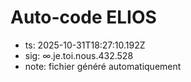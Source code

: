 # Auto-code ELIOS
- ts: 2025-10-31T18:27:10.192Z
- sig: ∞.je.toi.nous.432.528
- note: fichier généré automatiquement